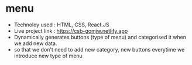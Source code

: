 # menu
- Technoloy used : HTML, CSS, React.JS
- Live project link : https://csb-gomjw.netlify.app
- Dynamically generates buttons (type of menu) and categorised it when we add new data. 
- so that we don't need to add new category, new buttons everytime we introduce new type of menu 
